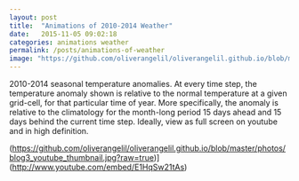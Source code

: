 ```yaml
---
layout: post
title:  "Animations of 2010-2014 Weather"
date:   2015-11-05 09:02:18
categories: animations weather
permalink: /posts/animations-of-weather
image: "https://github.com/oliverangelil/oliverangelil.github.io/blob/master/photos/blog3_filmbanner.jpg?raw=true"
---
```


2010-2014 seasonal temperature anomalies. At every time step, the temperature anomaly shown is relative to the normal temperature at a given grid-cell, for that particular time of year. More specifically, the anomaly is relative to the climatology for the month-long period 15 days ahead and 15 days behind the current time step. Ideally, view as full screen on youtube and in high definition.


(https://github.com/oliverangelil/oliverangelil.github.io/blob/master/photos/blog3_youtube_thumbnail.jpg?raw=true)](http://www.youtube.com/embed/E1HqSw21tAs)

